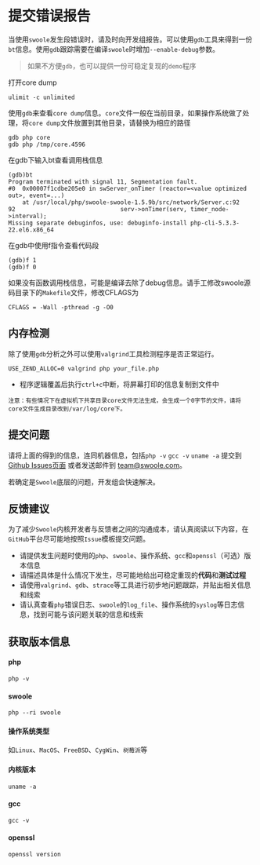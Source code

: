 # 提交错误报告

当使用`swoole`发生段错误时，请及时向开发组报告。可以使用`gdb`工具来得到一份`bt`信息。使用`gdb`跟踪需要在编译`swoole`时增加`--enable-debug`参数。

> 如果不方便`gdb`，也可以提供一份可稳定复现的`demo`程序  

打开core dump
```shell
ulimit -c unlimited
```

使用`gdb`来查看`core dump`信息。`core`文件一般在当前目录，如果操作系统做了处理，将`core dump`文件放置到其他目录，请替换为相应的路径
```
gdb php core 
gdb php /tmp/core.4596
```

在gdb下输入bt查看调用栈信息
```
(gdb)bt
Program terminated with signal 11, Segmentation fault.
#0  0x00007f1cdbe205e0 in swServer_onTimer (reactor=<value optimized out>, event=...)  
    at /usr/local/php/swoole-swoole-1.5.9b/src/network/Server.c:92
92                              serv->onTimer(serv, timer_node->interval);
Missing separate debuginfos, use: debuginfo-install php-cli-5.3.3-22.el6.x86_64
```

在gdb中使用f指令查看代码段
```
(gdb)f 1
(gdb)f 0
```

如果没有函数调用栈信息，可能是编译去除了debug信息。请手工修改swoole源码目录下的`Makefile`文件，修改CFLAGS为
```shell
CFLAGS = -Wall -pthread -g -O0
```

内存检测
-----
除了使用`gdb`分析之外可以使用`valgrind`工具检测程序是否正常运行。

```shell
USE_ZEND_ALLOC=0 valgrind php your_file.php
```

* 程序逻辑覆盖后执行`ctrl+c`中断，将屏幕打印的信息复制到文件中

```
注意：有些情况下在虚拟机下共享目录core文件无法生成，会生成一个0字节的文件，请将core文件生成目录改到/var/log/core下。
```
提交问题
-----
请将上面的得到的信息，连同机器信息，包括`php -v` `gcc -v` `uname -a` 提交到 [Github Issues页面](https://github.com/swoole/swoole-src/issues/new) 或者发送邮件到 <team@swoole.com>。

若确定是`Swoole`底层的问题，开发组会快速解决。

反馈建议
----
为了减少`Swoole`内核开发者与反馈者之间的沟通成本，请认真阅读以下内容，在`GitHub`平台尽可能地按照`Issue`模板提交问题。

* 请提供发生问题时使用的`php`、`swoole`、操作系统、`gcc`和`openssl`（可选）版本信息
* 请描述具体是什么情况下发生，尽可能地给出可稳定重现的**代码**和**测试过程**
* 请使用`valgrind`、`gdb`、`strace`等工具进行初步地问题跟踪，并贴出相关信息和线索
* 请认真查看`php`错误日志、`swoole`的`log_file`、操作系统的`syslog`等日志信息，找到可能与该问题关联的信息和线索

获取版本信息
----
#### php
```shell
php -v
```

#### swoole
```shell
php --ri swoole
```

#### 操作系统类型
如`Linux`、`MacOS`、`FreeBSD`、`CygWin`、`树莓派`等

#### 内核版本
```shell
uname -a
```

#### gcc
```shell
gcc -v
```

#### openssl
```shell
openssl version
```



